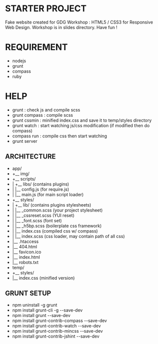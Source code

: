 # STARTER PROJECT
Fake website created for GDG Workshop : HTML5 / CSS3 for Responsive Web Design.
Workshop is in slides directory. Have fun !

# REQUIREMENT
- nodejs
- grunt
- compass
- ruby

# HELP
- grunt : check js and compile scss
- grunt compass : compile scss
- grunt cssmin : minified index.css and save it to temp/styles directory
- grunt watch : start watching js/css modification (if modified then do compass)
- compass run : compile css then start watching 
- grunt server

## ARCHITECTURE
- app/
- +__ img/
- +__ scripts/
- |  +__ libs/ (contains plugins)
- |	|__ config.js (for require.js)
- |	|__ main.js (for main script loader)
- +__ styles/
- |	+__ lib/ (contains plugins stylesheets)
- |	|__ _common.scss (your project stylesheet)
- |	|__ _cssreset.scss (YUI reset)
- |	|__ _font.scss (font set)
- |	|__ _h5bp.scss (boilerplate css framework)
- |	|__ index.css (compiled css w/ compass)
- |	|__ index.scss (css loader, may contain path of all css)
- |__ .htaccess
- |__ 404.html
- |__ favicon.ico
- |__ index.html
- |__ robots.txt
- temp/
- +__ styles/
- 	|__ index.css (minified version)


## GRUNT SETUP
- npm uninstall -g grunt
- npm install grunt-cli -g --save-dev
- npm install grunt --save-dev
- npm install grunt-contrib-compass --save-dev
- npm install grunt-contrib-watch --save-dev
- npm install grunt-contrib-mincss --save-dev
- npm install grunt-contrib-jshint --save-dev